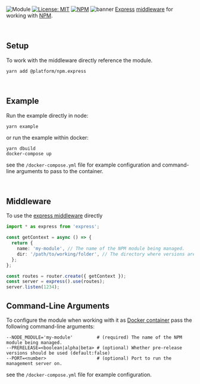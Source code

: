 ![Module](https://img.shields.io/badge/%40platform-npm.express-%23EA4E7E.svg)
[![License: MIT](https://img.shields.io/badge/license-MIT-blue.svg)](https://opensource.org/licenses/MIT)
[![NPM](https://img.shields.io/npm/v/@platform/npm.express.svg?colorB=blue&style=flat)](https://www.npmjs.com/package/@platform/npm.express)
![banner](https://user-images.githubusercontent.com/185555/56625096-bd12e780-668f-11e9-935e-58bea6081f51.png)
[Express](https://expressjs.com) [middleware](https://expressjs.com/en/guide/using-middleware.html) for working with [NPM](http://npmjs.com).

<p>&nbsp;<p>

## Setup
To work with the middleware directly reference the module.

    yarn add @platform/npm.express

<p>&nbsp;<p>

## Example
Run the example directly in node:

    yarn example

or run the example within docker:

    yarn dbuild
    docker-compose up

see the `/docker-compose.yml` file for example configuration and command-line arguments to pass to the container.

<p>&nbsp;<p>

## Middleware

To use the [express middleware](https://expressjs.com/en/guide/using-middleware.html) directly

```typescript
import * as express from 'express';

const getContext = async () => {
  return {
    name: 'my-module', // The name of the NPM module being managed.
    dir: '/path/to/working/folder', // The directory where versions are downloaded to.
  };
};

const routes = router.create({ getContext });
const server = express().use(routes);
server.listen(1234);
```

## Command-Line Arguments

To configure the module when working with it as [Docker container](https://www.docker.com) pass the following command-line arguments:

    --NODE_MODULE='my-module'         # (required) The name of the NPM module being managed.
    --PRERELEASE=<boolean|alpha|beta> # (optional) Whether pre-release versions should be used (default:false)
    --PORT=<number>                   # (optional) Port to run the management server on.

see the `/docker-compose.yml` file for example configuration.
